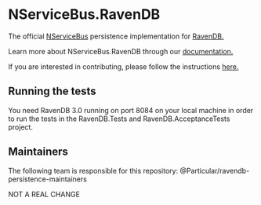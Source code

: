 # NServiceBus.RavenDB

The official [NServiceBus](https://github.com/Particular/NServiceBus) persistence implementation for [RavenDB.](https://ravendb.net/)

Learn more about NServiceBus.RavenDB through our [documentation.](http://docs.particular.net/nservicebus/ravendb/)

If you are interested in contributing, please follow the instructions [here.](https://github.com/Particular/NServiceBus/blob/develop/CONTRIBUTING.md)

## Running the tests

You need RavenDB 3.0 running on port 8084 on your local machine in order to run the tests in the RavenDB.Tests and RavenDB.AcceptanceTests project.

## Maintainers
The following team is responsible for this repository: @Particular/ravendb-persistence-maintainers

NOT A REAL CHANGE
